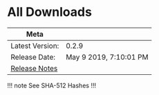 # All Downloads
| Meta                                            ||
| ------------------- | -------------------------- |
| Latest Version:     | 0.2.9            |
| Release Date:       | May 9 2019,  7:10:01 PM|
| [Release Notes](/FAQ/release-notes.html)        ||

<Download
version="0.2.9"
linux_main='Quark-linux-x86_64-0.2.9.AppImage'
linux_other='["Quark-linux-amd64-0.2.9.deb","Quark-linux-x64-0.2.9.tar.gz"]'
windows_main='Quark-win-0.2.9.exe'
windows_other='["Quark-win-x64-0.2.9.zip"]'
/>
!!! note See SHA-512 Hashes
<DropDown>
<ReleaseNotes :sha='{
    "Quark-linux-amd64-0.2.9.deb": "H7d3wQlT3Wn46akHCQfwUfZTGZViUsAGixTDDhPzAzYmGT1TjOBTMyLt86GRRsVrS1Bmy7+rCkaoQkXUwrblMw==",
    "Quark-win-0.2.9.exe": "fquIyT+0qlVTLF23Ogkpj3xpdEChNXNks7uxnjTaN1DmP252cPivQxrK5Bs6pZ1ERVcnPPxQBtslYa9y6FK7QQ==",
    "Quark-win-x64-0.2.9.zip": "SY4ZQpDTQu6B6mOZpxEHNhDO6WXIoyPZaZmzDCKvhPMvkCfk3jA7yHTfmroL1VxVNLp5JlpwsqcuRuJZU6bqfw==",
    "Quark-linux-x64-0.2.9.tar.gz": "zJdzNBu+92JkgauRqu8kzeFeEHgncMYf/cWELR+K7s2ZXTLlhL3yo9ktNOJgnBFsv4su1emeyghHwkY3dJI4aw==",
    "Quark-linux-x86_64-0.2.9.AppImage": "obQtwaL0h9IUYAHr7dJrw0y/z1JFI4BV/7n/kqc4ChfHFFz9ghOIIZjuWEEcNUW3JuLHTI66u3Bs9AKx18SRnA=="
}' />
</DropDown>
!!!

